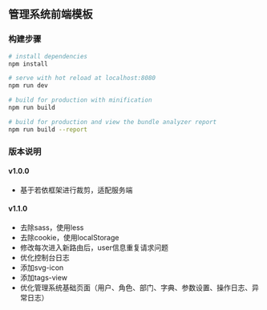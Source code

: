 ## 管理系统前端模板

### 构建步骤

``` bash
# install dependencies
npm install

# serve with hot reload at localhost:8080
npm run dev

# build for production with minification
npm run build

# build for production and view the bundle analyzer report
npm run build --report
```

### 版本说明

#### v1.0.0

- 基于若依框架进行裁剪，适配服务端

#### v1.1.0

- 去除sass，使用less
- 去除cookie，使用localStorage
- 修改每次进入新路由后，user信息重复请求问题
- 优化控制台日志
- 添加svg-icon
- 添加tags-view
- 优化管理系统基础页面（用户、角色、部门、字典、参数设置、操作日志、异常日志）